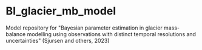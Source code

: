 # BI_glacier_mb_model
Model repository for "Bayesian parameter estimation in glacier mass-balance modelling using observations with distinct temporal resolutions and uncertainties" (Sjursen and others, 2023) 
